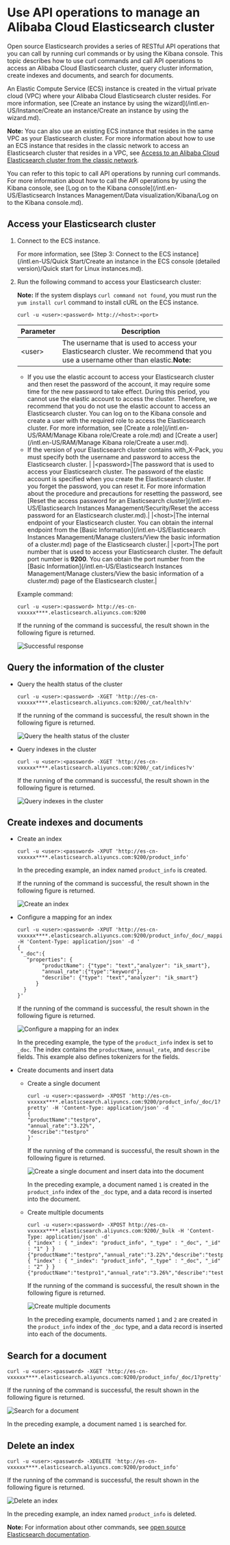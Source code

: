 # Use API operations to manage an Alibaba Cloud Elasticsearch cluster

Open source Elasticsearch provides a series of RESTful API operations that you can call by running curl commands or by using the Kibana console. This topic describes how to use curl commands and call API operations to access an Alibaba Cloud Elasticsearch cluster, query cluster information, create indexes and documents, and search for documents.

An Elastic Compute Service \(ECS\) instance is created in the virtual private cloud \(VPC\) where your Alibaba Cloud Elasticsearch cluster resides. For more information, see [Create an instance by using the wizard](/intl.en-US/Instance/Create an instance/Create an instance by using the wizard.md).

**Note:** You can also use an existing ECS instance that resides in the same VPC as your Elasticsearch cluster. For more information about how to use an ECS instance that resides in the classic network to access an Elasticsearch cluster that resides in a VPC, see [Access to an Alibaba Cloud Elasticsearch cluster from the classic network]().

You can refer to this topic to call API operations by running curl commands. For more information about how to call the API operations by using the Kibana console, see [Log on to the Kibana console](/intl.en-US/Elasticsearch Instances Management/Data visualization/Kibana/Log on to the Kibana console.md).

## Access your Elasticsearch cluster

1.  Connect to the ECS instance.

    For more information, see [Step 3: Connect to the ECS instance](/intl.en-US/Quick Start/Create an instance in the ECS console (detailed version)/Quick start for Linux instances.md).

2.  Run the following command to access your Elasticsearch cluster:

    **Note:** If the system displays `curl command not found`, you must run the `yum install curl` command to install cURL on the ECS instance.

    ```
    curl -u <user>:<password> http://<host>:<port>
    ```

    |Parameter|Description|
    |---------|-----------|
    |<user\>|The username that is used to access your Elasticsearch cluster. We recommend that you use a username other than elastic.**Note:**

    -   If you use the elastic account to access your Elasticsearch cluster and then reset the password of the account, it may require some time for the new password to take effect. During this period, you cannot use the elastic account to access the cluster. Therefore, we recommend that you do not use the elastic account to access an Elasticsearch cluster. You can log on to the Kibana console and create a user with the required role to access the Elasticsearch cluster. For more information, see [Create a role](/intl.en-US/RAM/Manage Kibana role/Create a role.md) and [Create a user](/intl.en-US/RAM/Manage Kibana role/Create a user.md).
    -   If the version of your Elasticsearch cluster contains with\_X-Pack, you must specify both the username and password to access the Elasticsearch cluster. |
    |<password\>|The password that is used to access your Elasticsearch cluster. The password of the elastic account is specified when you create the Elasticsearch cluster. If you forget the password, you can reset it. For more information about the procedure and precautions for resetting the password, see [Reset the access password for an Elasticsearch cluster](/intl.en-US/Elasticsearch Instances Management/Security/Reset the access password for an Elasticsearch cluster.md).|
    |<host\>|The internal endpoint of your Elasticsearch cluster. You can obtain the internal endpoint from the [Basic Information](/intl.en-US/Elasticsearch Instances Management/Manage clusters/View the basic information of a cluster.md) page of the Elasticsearch cluster.|
    |<port\>|The port number that is used to access your Elasticsearch cluster. The default port number is **9200**. You can obtain the port number from the [Basic Information](/intl.en-US/Elasticsearch Instances Management/Manage clusters/View the basic information of a cluster.md) page of the Elasticsearch cluster.|

    Example command:

    ```
    curl -u <user>:<password> http://es-cn-vxxxxx****.elasticsearch.aliyuncs.com:9200
    ```

    If the running of the command is successful, the result shown in the following figure is returned.

    ![Successful response](https://static-aliyun-doc.oss-accelerate.aliyuncs.com/assets/img/en-US/1224649951/p58858.png)


## Query the information of the cluster

-   Query the health status of the cluster

    ```
    curl -u <user>:<password> -XGET 'http://es-cn-vxxxxx****.elasticsearch.aliyuncs.com:9200/_cat/health?v'
    ```

    If the running of the command is successful, the result shown in the following figure is returned.

    ![Query the health status of the cluster](https://static-aliyun-doc.oss-accelerate.aliyuncs.com/assets/img/en-US/2224649951/p88445.png)

-   Query indexes in the cluster

    ```
    curl -u <user>:<password> -XGET 'http://es-cn-vxxxxx****.elasticsearch.aliyuncs.com:9200/_cat/indices?v'
    ```

    If the running of the command is successful, the result shown in the following figure is returned.

    ![Query indexes in the cluster](https://static-aliyun-doc.oss-accelerate.aliyuncs.com/assets/img/en-US/2224649951/p88448.png)


## Create indexes and documents

-   Create an index

    ```
    curl -u <user>:<password> -XPUT 'http://es-cn-vxxxxx****.elasticsearch.aliyuncs.com:9200/product_info'
    ```

    In the preceding example, an index named `product_info` is created.

    If the running of the command is successful, the result shown in the following figure is returned.

    ![Create an index](https://static-aliyun-doc.oss-accelerate.aliyuncs.com/assets/img/en-US/2224649951/p88449.png)

-   Configure a mapping for an index

    ```
    curl -u <user>:<password> -XPUT 'http://es-cn-vxxxxx****.elasticsearch.aliyuncs.com:9200/product_info/_doc/_mapping' -H 'Content-Type: application/json' -d '
    {
     "_doc":{
       "properties": {
            "productName": {"type": "text","analyzer": "ik_smart"},
            "annual_rate":{"type":"keyword"},
            "describe": {"type": "text","analyzer": "ik_smart"}
          }
      }
    }'
    ```

    If the running of the command is successful, the result shown in the following figure is returned.

    ![Configure a mapping for an index](https://static-aliyun-doc.oss-accelerate.aliyuncs.com/assets/img/en-US/2224649951/p88464.png)

    In the preceding example, the type of the `product_info` index is set to `_doc`. The index contains the `productName`, `annual_rate`, and `describe` fields. This example also defines tokenizers for the fields.

-   Create documents and insert data
    -   Create a single document

        ```
        curl -u <user>:<password> -XPOST 'http://es-cn-vxxxxx****.elasticsearch.aliyuncs.com:9200/product_info/_doc/1?pretty' -H 'Content-Type: application/json' -d '
        {
        "productName":"testpro",
        "annual_rate":"3.22%",
        "describe":"testpro"
        }'
        ```

        If the running of the command is successful, the result shown in the following figure is returned.

        ![Create a single document and insert data into the document](https://static-aliyun-doc.oss-accelerate.aliyuncs.com/assets/img/en-US/2224649951/p88456.png)

        In the preceding example, a document named `1` is created in the `product_info` index of the `_doc` type, and a data record is inserted into the document.

    -   Create multiple documents

        ```
        curl -u <user>:<password> -XPOST http://es-cn-vxxxxx****.elasticsearch.aliyuncs.com:9200/_bulk -H 'Content-Type: application/json' -d'
        { "index" : { "_index": "product_info", "_type" : "_doc", "_id" : "1" } }
        {"productName":"testpro","annual_rate":"3.22%","describe":"testpro"}
        { "index" : { "_index": "product_info", "_type" : "_doc", "_id" : "2" } }
        {"productName":"testpro1","annual_rate":"3.26%","describe":"testpro"}'
        ```

        If the running of the command is successful, the result shown in the following figure is returned.

        ![Create multiple documents](https://static-aliyun-doc.oss-accelerate.aliyuncs.com/assets/img/en-US/1716522161/p212941.png)

        In the preceding example, documents named `1` and `2` are created in the `product_info` index of the `_doc` type, and a data record is inserted into each of the documents.


## Search for a document

```
curl -u <user>:<password> -XGET 'http://es-cn-vxxxxx****.elasticsearch.aliyuncs.com:9200/product_info/_doc/1?pretty'
```

If the running of the command is successful, the result shown in the following figure is returned.

![Search for a document](https://static-aliyun-doc.oss-accelerate.aliyuncs.com/assets/img/en-US/2224649951/p88461.png)

In the preceding example, a document named `1` is searched for.

## Delete an index

```
curl -u <user>:<password> -XDELETE 'http://es-cn-vxxxxx****.elasticsearch.aliyuncs.com:9200/product_info'
```

If the running of the command is successful, the result shown in the following figure is returned.

![Delete an index](https://static-aliyun-doc.oss-accelerate.aliyuncs.com/assets/img/en-US/2224649951/p88462.png)

In the preceding example, an index named `product_info` is deleted.

**Note:** For information about other commands, see [open source Elasticsearch documentation](https://www.elastic.co/guide/en/elasticsearch/reference/current/rest-apis.html).

